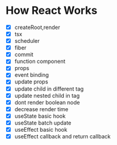 # How React Works

- [x] createRoot,render
- [x] tsx
- [x] scheduler
- [x] fiber
- [x] commit
- [x] function component
- [x] props
- [x] event binding
- [x] update props
- [x] update child in different tag
- [x] update nested child in tag
- [x] dont render boolean node
- [x] decrease render time
- [x] useState basic hook
- [x] useState batch update 
- [x] useEffect basic hook
- [x] useEffect callback and return callback